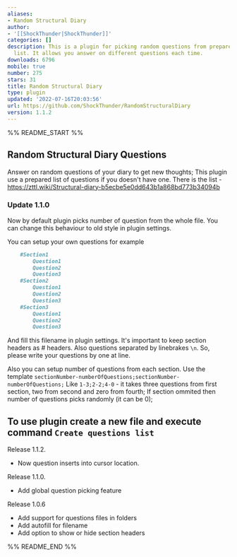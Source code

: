 ```yaml
---
aliases:
- Random Structural Diary
author:
- '[[ShockThunder|ShockThunder]]'
categories: []
description: This is a plugin for picking random questions from prepared question
  list. It allows you answer on different questions each time.
downloads: 6796
mobile: true
number: 275
stars: 31
title: Random Structural Diary
type: plugin
updated: '2022-07-16T20:03:56'
url: https://github.com/ShockThunder/RandomStructuralDiary
version: 1.1.2
---
```


%% README_START %%

## Random Structural Diary Questions
Answer on random questions of your diary to get new thoughts;
This plugin use a prepared list of questions if you doesn't have one.
There is the list - https://zttl.wiki/Structural-diary-b5ecbe5e0dd643b1a868bd773b34094b
### Update 1.1.0
Now by default plugin picks number of question from the whole file.
You can change this behaviour to old style in plugin settings.

You can setup your own questions for example
```markdown
    #Section1
        Question1
        Question2
        Question3
    #Section2
        Question1
        Question2
        Question3
    #Section3
        Question1
        Question2
        Question3
```
And fill this filename in plugin settings.
It's important to keep section headers as # headers.
Also questions separated by linebrakes `\n`. So, please write your questions
by one at line.

Also you can setup number of questions from each section.
Use the template 
`sectionNumber-numberOfQuestions;sectionNumber-numberOfQuestions;`
Like `1-3;2-2;4-0` - it takes three questions from first section, two from second and zero from fourth;
If section ommited then number of questions picks randomly (it can be 0);

To use plugin create a new file and execute command
`Create questions list`
---

Release 1.1.2.
- Now question inserts into cursor location.

Release 1.1.0.
- Add global question picking feature

Release 1.0.6
 - Add support for questions files in folders
 - Add autofill for filename
 - Add option to show or hide section headers





%% README_END %%